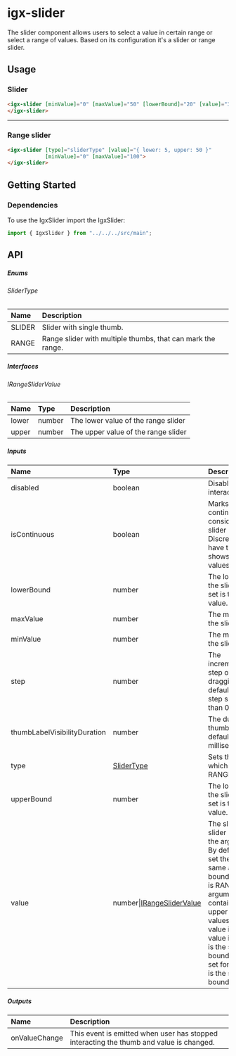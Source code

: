 # igx-slider

The slider component allows users to select a value in certain range or select a range of values. 
Based on its configuration it's a slider or range slider.

## Usage

### Slider

```html
<igx-slider [minValue]="0" [maxValue]="50" [lowerBound]="20" [value]="30">
</igx-slider>
```

----

### Range slider

```html
<igx-slider [type]="sliderType" [value]="{ lower: 5, upper: 50 }"
            [minValue]="0" [maxValue]="100">
</igx-slider>
```

## Getting Started

### Dependencies

To use the IgxSlider import the IgxSlider:

```typescript
import { IgxSlider } from "../../../src/main";
```

## API

##### Enums

###### SliderType

| Name | Description |
| :--- | :---------- |
| SLIDER | Slider with single thumb. |
| RANGE | Range slider with multiple thumbs, that can mark the range. |

##### Interfaces

###### IRangeSliderValue

| Name | Type | Description |
| :--- | :--- | :---------- |
| lower | number | The lower value of the range slider |
| upper | number | The upper value of the range slider |


##### Inputs

| Name | Type | Description |
| :--- | :--- | :--- |
| disabled | boolean | Disables or enables UI interaction. |
| isContinuous | boolean | Marks slider as continuous. By default is considered that the slider is discrete. Discrete slider does not have ticks and does not shows bubble labels for values. |
| lowerBound | number | The lower boundary of the slider value. If not set is the same as min value. |
| maxValue | number | The maximal value for the slider. |
| minValue | number | The minimal value for the slider. |
| step | number | The incremental/decremental step of the value when dragging the thumb. The default step is 1, and step should be greater than 0. |
| thumbLabelVisibilityDuration | number | The duration visibility of thumbs labels. The default value is 750 milliseconds. |
| type | [SliderType](#slidertype) | Sets the SliderType, which is SLIDER or RANGE. |
| upperBound | number | The lower boundary of the slider value. If not set is the same as max value. |
| value | number\|[IRangeSliderValue](#irangeslidervalue) | The slider value. If the slider is of type SLIDER the argument is number. By default if no value is set the default value is same as lower upper bound. If the slider type is RANGE then the argument is object containing lower and upper properties for the values.  By default if no value is set the default value is for lower value it is the same as lower bound and if no value is set for the upper value it is the same as the upper bound.

##### Outputs

| Name | Description |
| :--- | :--- | 
| onValueChange  | This event is emitted when user has stopped interacting the thumb and value is changed.  |
